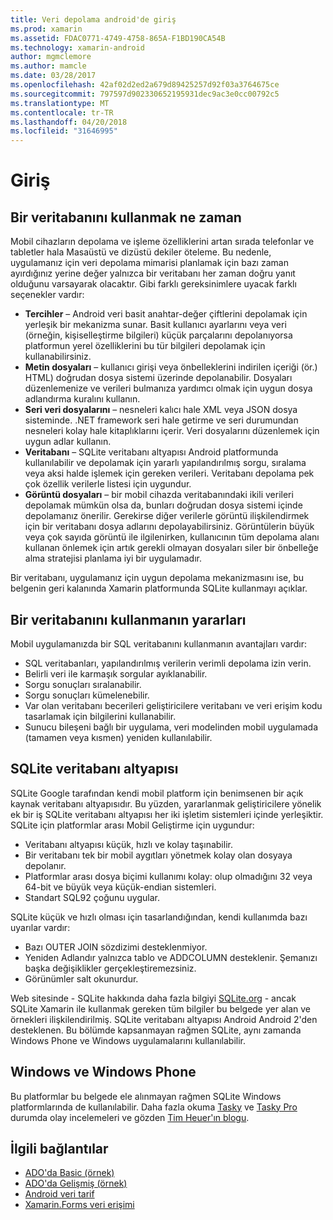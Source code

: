 ```yaml
---
title: Veri depolama android'de giriş
ms.prod: xamarin
ms.assetid: FDAC0771-4749-4758-865A-F1BD190CA54B
ms.technology: xamarin-android
author: mgmclemore
ms.author: mamcle
ms.date: 03/28/2017
ms.openlocfilehash: 42af02d2ed2a679d89425257d92f03a3764675ce
ms.sourcegitcommit: 797597d902330652195931dec9ac3e0cc00792c5
ms.translationtype: MT
ms.contentlocale: tr-TR
ms.lasthandoff: 04/20/2018
ms.locfileid: "31646995"
---
```

# <a name="introduction"></a>Giriş

## <a name="when-to-use-a-database"></a>Bir veritabanını kullanmak ne zaman

Mobil cihazların depolama ve işleme özelliklerini artan sırada telefonlar ve tabletler hala Masaüstü ve dizüstü dekiler öteleme. Bu nedenle, uygulamanız için veri depolama mimarisi planlamak için bazı zaman ayırdığınız yerine değer yalnızca bir veritabanı her zaman doğru yanıt olduğunu varsayarak olacaktır. Gibi farklı gereksinimlere uyacak farklı seçenekler vardır:

-  **Tercihler** – Android veri basit anahtar-değer çiftlerini depolamak için yerleşik bir mekanizma sunar. Basit kullanıcı ayarlarını veya veri (örneğin, kişiselleştirme bilgileri) küçük parçalarını depolanıyorsa platformun yerel özelliklerini bu tür bilgileri depolamak için kullanabilirsiniz.
-  **Metin dosyaları** – kullanıcı girişi veya önbelleklerini indirilen içeriği (ör.) HTML) doğrudan dosya sistemi üzerinde depolanabilir. Dosyaları düzenlemenize ve verileri bulmanıza yardımcı olmak için uygun dosya adlandırma kuralını kullanın.
-  **Seri veri dosyalarını** – nesneleri kalıcı hale XML veya JSON dosya sisteminde. .NET framework seri hale getirme ve seri durumundan nesneleri kolay hale kitaplıklarını içerir. Veri dosyalarını düzenlemek için uygun adlar kullanın.
-  **Veritabanı** – SQLite veritabanı altyapısı Android platformunda kullanılabilir ve depolamak için yararlı yapılandırılmış sorgu, sıralama veya aksi halde işlemek için gereken verileri. Veritabanı depolama pek çok özellik verilerle listesi için uygundur.
-  **Görüntü dosyaları** – bir mobil cihazda veritabanındaki ikili verileri depolamak mümkün olsa da, bunları doğrudan dosya sistemi içinde depolamanız önerilir. Gerekirse diğer verilerle görüntü ilişkilendirmek için bir veritabanı dosya adlarını depolayabilirsiniz. Görüntülerin büyük veya çok sayıda görüntü ile ilgilenirken, kullanıcının tüm depolama alanı kullanan önlemek için artık gerekli olmayan dosyaları siler bir önbelleğe alma stratejisi planlama iyi bir uygulamadır.

Bir veritabanı, uygulamanız için uygun depolama mekanizmasını ise, bu belgenin geri kalanında Xamarin platformunda SQLite kullanmayı açıklar.

## <a name="advantages-of-using-a-database"></a>Bir veritabanını kullanmanın yararları

Mobil uygulamanızda bir SQL veritabanını kullanmanın avantajları vardır:

-  SQL veritabanları, yapılandırılmış verilerin verimli depolama izin verin.
-  Belirli veri ile karmaşık sorgular ayıklanabilir.
-  Sorgu sonuçları sıralanabilir.
-  Sorgu sonuçları kümelenebilir.
-  Var olan veritabanı becerileri geliştiricilere veritabanı ve veri erişim kodu tasarlamak için bilgilerini kullanabilir.
-  Sunucu bileşeni bağlı bir uygulama, veri modelinden mobil uygulamada (tamamen veya kısmen) yeniden kullanılabilir.


## <a name="sqlite-database-engine"></a>SQLite veritabanı altyapısı

SQLite Google tarafından kendi mobil platform için benimsenen bir açık kaynak veritabanı altyapısıdır. Bu yüzden, yararlanmak geliştiricilere yönelik ek bir iş SQLite veritabanı altyapısı her iki işletim sistemleri içinde yerleşiktir. SQLite için platformlar arası Mobil Geliştirme için uygundur:

-  Veritabanı altyapısı küçük, hızlı ve kolay taşınabilir.
-  Bir veritabanı tek bir mobil aygıtları yönetmek kolay olan dosyaya depolanır.
-  Platformlar arası dosya biçimi kullanımı kolay: olup olmadığını 32 veya 64-bit ve büyük veya küçük-endian sistemleri.
-  Standart SQL92 çoğunu uygular.


SQLite küçük ve hızlı olması için tasarlandığından, kendi kullanımda bazı uyarılar vardır:

-  Bazı OUTER JOIN sözdizimi desteklenmiyor.
-  Yeniden Adlandır yalnızca tablo ve ADDCOLUMN desteklenir. Şemanızı başka değişiklikler gerçekleştiremezsiniz.
-  Görünümler salt okunurdur.


Web sitesinde - SQLite hakkında daha fazla bilgiyi [SQLite.org](http://SQLite.org) - ancak SQLite Xamarin ile kullanmak gereken tüm bilgiler bu belgede yer alan ve örnekleri ilişkilendirilmiş. SQLite veritabanı altyapısı Android Android 2'den desteklenen.
Bu bölümde kapsanmayan rağmen SQLite, aynı zamanda Windows Phone ve Windows uygulamalarını kullanılabilir.

## <a name="windows-and-windows-phone"></a>Windows ve Windows Phone

Bu platformlar bu belgede ele alınmayan rağmen SQLite Windows platformlarında de kullanılabilir.
Daha fazla okuma [Tasky](~/cross-platform/app-fundamentals/building-cross-platform-applications/case-study-tasky.md) ve [Tasky Pro](~/cross-platform/app-fundamentals/building-cross-platform-applications/case-study-tasky.md) durumda olay incelemeleri ve gözden [Tim Heuer'ın blogu](http://timheuer.com/blog/archive/2012/06/28/seeding-your-metro-style-app-with-sqlite-database.aspx).


## <a name="related-links"></a>İlgili bağlantılar

- [ADO'da Basic (örnek)](https://github.com/xamarin/mobile-samples/tree/master/DataAccess/Basic)
- [ADO'da Gelişmiş (örnek)](https://github.com/xamarin/mobile-samples/tree/master/DataAccess/Advanced)
- [Android veri tarif](https://developer.xamarin.com/recipes/android/data/)
- [Xamarin.Forms veri erişimi](~/xamarin-forms/app-fundamentals/databases.md)

